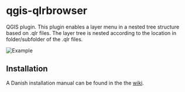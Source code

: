 # qgis-qlrbrowser
QGIS plugin. This plugin enables a layer menu in a nested tree structure based on .qlr files. 
The layer tree is nested according to the location in folder/subfolder of the .qlr files.

![Example](https://raw.github.com/Septima/qgis-qlrbrowser/master/screen_dump.png)

## Installation
A Danish installation manual can be found in the the [wiki](wiki/Installation-og-ops%C3%A6tning).
